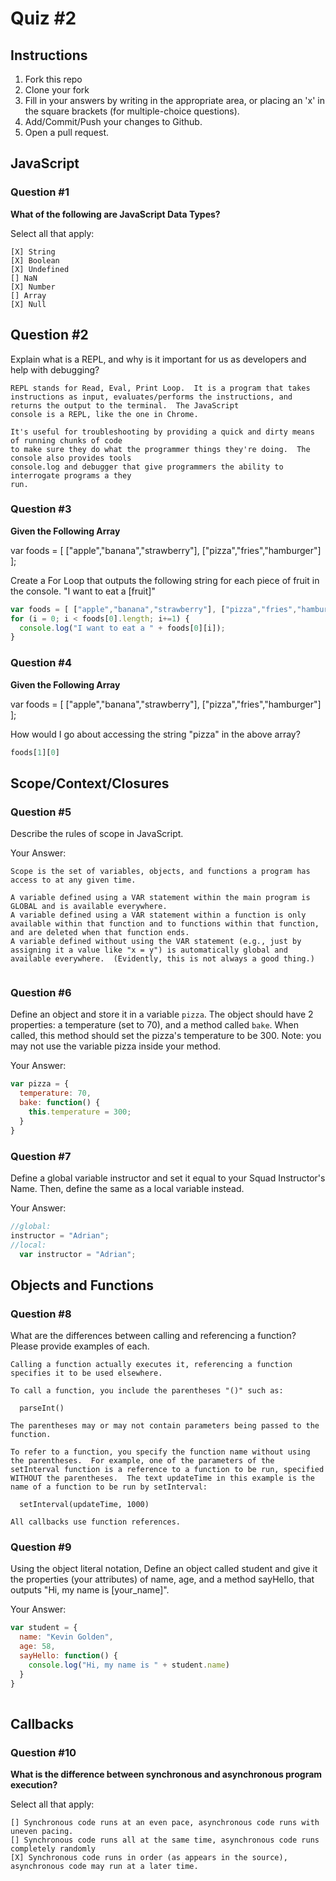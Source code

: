 # Quiz #2

## Instructions

1. Fork this repo
2. Clone your fork
3. Fill in your answers by writing in the appropriate area, or placing an 'x' in
the square brackets (for multiple-choice questions).
4. Add/Commit/Push your changes to Github.
5. Open a pull request.

## JavaScript

### Question #1

**What of the following are JavaScript Data Types?**

Select all that apply:
```
[X] String
[X] Boolean
[X] Undefined
[] NaN
[X] Number
[] Array
[X] Null
```

## Question #2

Explain what is a REPL, and why is it important for us as developers and help with debugging?

```text
REPL stands for Read, Eval, Print Loop.  It is a program that takes instructions as input, evaluates/performs the instructions, and returns the output to the terminal.  The JavaScript
console is a REPL, like the one in Chrome.  

It's useful for troubleshooting by providing a quick and dirty means of running chunks of code
to make sure they do what the programmer things they're doing.  The console also provides tools
console.log and debugger that give programmers the ability to interrogate programs a they
run.  
```
### Question #3

**Given the Following Array**

var foods = [ ["apple","banana","strawberry"], ["pizza","fries","hamburger"] ];

Create a For Loop that outputs the following string for each piece of fruit in the console. "I want to eat a [fruit]"

```js
var foods = [ ["apple","banana","strawberry"], ["pizza","fries","hamburger"] ];
for (i = 0; i < foods[0].length; i+=1) {
  console.log("I want to eat a " + foods[0][i]);
}
```
### Question #4

**Given the Following Array**

var foods = [ ["apple","banana","strawberry"], ["pizza","fries","hamburger"] ];

How would I go about accessing the string "pizza" in the above array?

```js
foods[1][0]
```

## Scope/Context/Closures

### Question #5

Describe the rules of scope in JavaScript.

Your Answer:
```text
Scope is the set of variables, objects, and functions a program has access to at any given time.  

A variable defined using a VAR statement within the main program is GLOBAL and is available everywhere.
A variable defined using a VAR statement within a function is only available within that function and to functions within that function, and are deleted when that function ends.
A variable defined without using the VAR statement (e.g., just by assigning it a value like "x = y") is automatically global and available everywhere.  (Evidently, this is not always a good thing.)


```

### Question #6

Define an object and store it in a variable `pizza`. The object should have 2
properties: a temperature (set to 70), and a method called `bake`. When called,
this method should set the pizza's temperature to be 300. Note: you may not use
the variable pizza inside your method.

Your Answer:
```js
var pizza = {
  temperature: 70,
  bake: function() {
    this.temperature = 300;
  }
}
```

### Question #7

Define a global variable instructor and set it equal to your Squad Instructor's Name. Then, define the same as a local variable instead.

Your Answer:
```js
//global:
instructor = "Adrian";
//local:
  var instructor = "Adrian";
```

## Objects and Functions

### Question #8

What are the differences between calling and referencing a function? Please provide examples of each.

```text
Calling a function actually executes it, referencing a function specifies it to be used elsewhere.

To call a function, you include the parentheses "()" such as:

  parseInt()

The parentheses may or may not contain parameters being passed to the function.

To refer to a function, you specify the function name without using the parentheses.  For example, one of the parameters of the setInterval function is a reference to a function to be run, specified WITHOUT the parentheses.  The text updateTime in this example is the name of a function to be run by setInterval:

  setInterval(updateTime, 1000)

All callbacks use function references.
```
### Question #9

Using the object literal notation, Define an object called student and give it
the properties (your attributes) of name, age, and a method sayHello,
that outputs "Hi, my name is [your_name]".

Your Answer:
```js
var student = {
  name: "Kevin Golden",
  age: 58,
  sayHello: function() {
    console.log("Hi, my name is " + student.name)
  }
}
​
```

## Callbacks

### Question #10

**What is the difference between synchronous and asynchronous program execution?**

Select all that apply:
```
[] Synchronous code runs at an even pace, asynchronous code runs with uneven pacing.
[] Synchronous code runs all at the same time, asynchronous code runs completely randomly
[X] Synchronous code runs in order (as appears in the source), asynchronous code may run at a later time.
```
